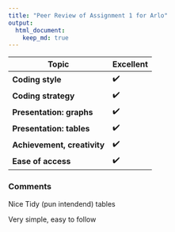 ```yaml
---
title: "Peer Review of Assignment 1 for Arlo"
output: 
  html_document:
    keep_md: true 
---
```




|Topic                       |      Excellent     |   
-----------------------------|--------------------|
|**Coding style**            | :heavy_check_mark: |         
|**Coding strategy**         | :heavy_check_mark: |                  
|**Presentation: graphs**    | :heavy_check_mark: |                  
|**Presentation: tables**    | :heavy_check_mark: |                   
|**Achievement, creativity** | :heavy_check_mark: |                   
|**Ease of access**          | :heavy_check_mark: |                  


### Comments 

Nice Tidy (pun intendend) tables 

Very simple, easy to follow 
